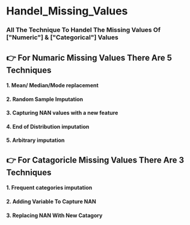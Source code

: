 # Handel_Missing_Values
### All The Technique To Handel The Missing Values Of  ["Numeric"] &amp; ["Categorical"] Values

## 👉 For Numaric Missing Values There Are 5 Techniques

#### 1. Mean/ Median/Mode replacement
#### 2. Random Sample Imputation
#### 3. Capturing NAN values with a new feature
#### 4. End of Distribution imputation
#### 5. Arbitrary imputation



## 👉 For Catagoricle Missing Values There Are 3 Techniques

#### 1. Frequent categories imputation
#### 2. Adding Variable To Capture NAN
#### 3. Replacing NAN With New Catagory
